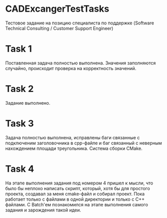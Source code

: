 # CADExcangerTestTasks
Тестовое задание на позицию специалиста по поддержке (Software Technical Consulting / Customer Support Engineer)
# Task 1
Поставленная задача полностью выполнена. Значения заполняются случайно, происходит проверка на корректность значений.
# Task 2
Задание выполнено.
# Task 3
Задача полностью выполнена, исправлены баги связанные с подключеним заголовочника в cpp-файле и баг связанный с неверным нахождением площади треугольника.
Система сборки CMake.
# Task 4
На этапе выполнения задания под номером 4 пришел к мысли, что было бы неплохо написать скрипт, который, хотя бы для простого проекта, создавал за меня cmake-файл и собирал проект. Пока работает только с файлами в одной директории и только с C++ файлами. С Batch'ем познакомился на этапе выполнения самого задания и зарождения такой идеи.
